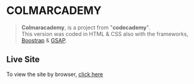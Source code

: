 # COLMARCADEMY

>**Colmaracademy**, is a project from "**codecademy**".<br />
>This version was coded in HTML & CSS also with the frameworks, [Boostrap](https://getbootstrap.com/) & [GSAP](https://greensock.com/gsap/).

## Live Site
To view the site by browser, [click here](https://ianklfong.github.io/Colmaracademy/)
